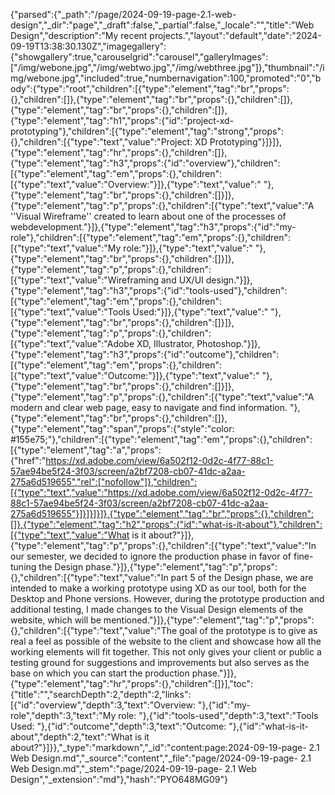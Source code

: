 {"parsed":{"_path":"/page/2024-09-19-page-2.1-web-design","_dir":"page","_draft":false,"_partial":false,"_locale":"","title":"Web Design","description":"My recent projects.","layout":"default","date":"2024-09-19T13:38:30.130Z","imagegallery":{"showgallery":true,"carouselgrid":"carousel","galleryImages":["/img/webone.jpg","/img/webtwo.jpg","/img/webthree.jpg"]},"thumbnail":"/img/webone.jpg","included":true,"numbernavigation":100,"promoted":"0","body":{"type":"root","children":[{"type":"element","tag":"br","props":{},"children":[]},{"type":"element","tag":"br","props":{},"children":[]},{"type":"element","tag":"br","props":{},"children":[]},{"type":"element","tag":"h1","props":{"id":"project-xd-prototyping"},"children":[{"type":"element","tag":"strong","props":{},"children":[{"type":"text","value":"Project: XD Prototyping"}]}]},{"type":"element","tag":"hr","props":{},"children":[]},{"type":"element","tag":"h3","props":{"id":"overview"},"children":[{"type":"element","tag":"em","props":{},"children":[{"type":"text","value":"Overview:"}]},{"type":"text","value":" "},{"type":"element","tag":"br","props":{},"children":[]}]},{"type":"element","tag":"p","props":{},"children":[{"type":"text","value":"A ''Visual Wireframe'' created to learn about one of the processes of webdevelopment."}]},{"type":"element","tag":"h3","props":{"id":"my-role"},"children":[{"type":"element","tag":"em","props":{},"children":[{"type":"text","value":"My role:"}]},{"type":"text","value":" "},{"type":"element","tag":"br","props":{},"children":[]}]},{"type":"element","tag":"p","props":{},"children":[{"type":"text","value":"Wireframing and UX/UI design."}]},{"type":"element","tag":"h3","props":{"id":"tools-used"},"children":[{"type":"element","tag":"em","props":{},"children":[{"type":"text","value":"Tools Used:"}]},{"type":"text","value":" "},{"type":"element","tag":"br","props":{},"children":[]}]},{"type":"element","tag":"p","props":{},"children":[{"type":"text","value":"Adobe XD, Illustrator, Photoshop."}]},{"type":"element","tag":"h3","props":{"id":"outcome"},"children":[{"type":"element","tag":"em","props":{},"children":[{"type":"text","value":"Outcome:"}]},{"type":"text","value":" "},{"type":"element","tag":"br","props":{},"children":[]}]},{"type":"element","tag":"p","props":{},"children":[{"type":"text","value":"A modern and clear web page, easy to navigate and find information. "},{"type":"element","tag":"br","props":{},"children":[]},{"type":"element","tag":"span","props":{"style":"color: #155e75;"},"children":[{"type":"element","tag":"em","props":{},"children":[{"type":"element","tag":"a","props":{"href":"https://xd.adobe.com/view/6a502f12-0d2c-4f77-88c1-57ae94be5f24-3f03/screen/a2bf7208-cb07-41dc-a2aa-275a6d519655","rel":["nofollow"]},"children":[{"type":"text","value":"https://xd.adobe.com/view/6a502f12-0d2c-4f77-88c1-57ae94be5f24-3f03/screen/a2bf7208-cb07-41dc-a2aa-275a6d519655"}]}]}]}]},{"type":"element","tag":"br","props":{},"children":[]},{"type":"element","tag":"h2","props":{"id":"what-is-it-about"},"children":[{"type":"text","value":"What is it about?"}]},{"type":"element","tag":"p","props":{},"children":[{"type":"text","value":"In our semester, we decided to ignore the production phase in favor of fine-tuning the Design phase."}]},{"type":"element","tag":"p","props":{},"children":[{"type":"text","value":"In part 5 of the Design phase, we are intended to make a working prototype using XD as our tool, both for the Desktop and Phone versions. However, during the prototype production and additional testing, I made changes to the Visual Design elements of the website, which will be mentioned."}]},{"type":"element","tag":"p","props":{},"children":[{"type":"text","value":"The goal of the prototype is to give as real a feel as possible of the website to the client and showcase how all the working elements will fit together. This not only gives your client or public a testing ground for suggestions and improvements but also serves as the base on which you can start the production phase."}]},{"type":"element","tag":"hr","props":{},"children":[]}],"toc":{"title":"","searchDepth":2,"depth":2,"links":[{"id":"overview","depth":3,"text":"Overview: "},{"id":"my-role","depth":3,"text":"My role: "},{"id":"tools-used","depth":3,"text":"Tools Used: "},{"id":"outcome","depth":3,"text":"Outcome: "},{"id":"what-is-it-about","depth":2,"text":"What is it about?"}]}},"_type":"markdown","_id":"content:page:2024-09-19-page- 2.1 Web Design.md","_source":"content","_file":"page/2024-09-19-page- 2.1 Web Design.md","_stem":"page/2024-09-19-page- 2.1 Web Design","_extension":"md"},"hash":"PYO648MG09"}